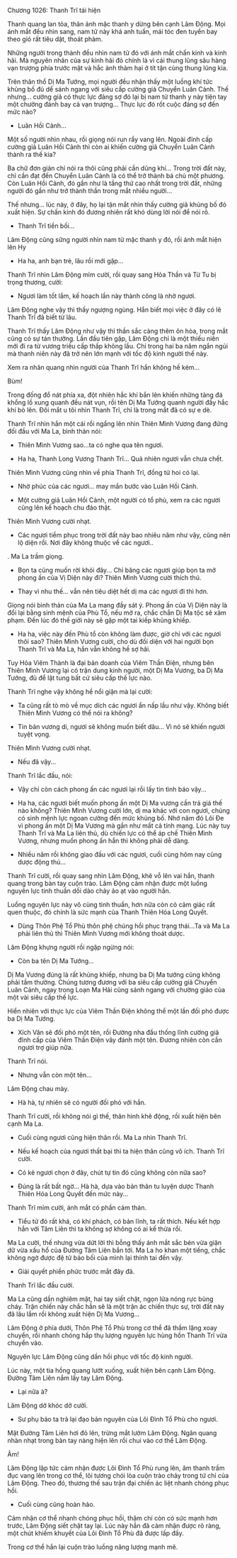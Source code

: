 




Chương 1026: Thanh Trĩ tái hiện


Thanh quang lan tỏa, thân ảnh mặc thanh y dừng bên cạnh Lâm Động. Mọi ánh mắt đều nhìn sang, nam tử này khá anh tuấn, mái tóc đen tuyền bay theo gió rất tiêu dật, thoát phàm.

Những người trong thành đều nhìn nam tử đó với ánh mắt chấn kinh và kinh hãi. Mà nguyên nhân của sự kinh hãi đỏ chính là vì cái thung lũng sâu hàng vạn trượng phía trước mặt và hắc ảnh thảm hại ở tít tận cùng thung lũng kia.

Trên thân thổ Dị Ma Tướng, mọi người đều nhận thấy một luồng khí tức khủng bố đủ dể sánh ngang với siêu cấp cường giả Chuyển Luân Cảnh. Thế nhưng... cường giả có thực lực đảng sợ đó lại bị nam tử thanh y này tiện tay một chưởng đánh bay cả vạn trượng... Thực lực đó rốt cuộc đáng sợ đến mức nào?

- Luân Hồi Cảnh...

Một số người nhìn nhau, rồi giọng nói run rẩy vang lên. Ngoài đỉnh cấp cường giả Luân Hồi Cảnh thì còn ai khiến cường giả Chuyển Luân Cảnh thành ra thế kia?

Ba chữ đơn giản chỉ nói ra thôi cũng phải cần dũng khí... Trong trời đất này, chỉ cần đạt đến Chuyển Luân Cảnh là có thể trở thành bá chủ một phương. Còn Luân Hồi Cảnh, đó gần như là tầng thứ cao nhất trong trời đất, những người đó gần như trở thành thần trong mắt nhiều người...

Thế nhưng... lúc này, ở đây, họ lại tận mắt nhìn thấy cường giả khủng bố đó xuất hiện. Sự chấn kinh đó đương nhiên rất khó dùng lời nói để nói rõ.

- Thanh Trĩ tiền bối...

Lâm Động cũng sững người nhìn nam tử mặc thanh y đó, rồi ánh mắt hiện lên Hy

- Ha ha, anh bạn trẻ, lâu rồi mới gặp...

Thanh Trĩ nhìn Lâm Động mỉm cười, rồi quay sang Hỏa Thần và Từ Tu bị trọng thương, cười:

- Ngươi làm tốt lắm, kế hoạch lần này thành công là nhờ ngươi.

Lâm Động nghe vậy thì thấy ngượng ngùng. Hắn biết mọi việc ở đây có lẽ Thanh Trĩ đã biết từ lâu.

Thanh Trĩ thấy Lâm Động như vậy thì thần sắc càng thêm ôn hòa, trong mắt cũng có sự tán thưởng. Lần đầu tiên gặp, Lâm Động chỉ là một thiếu niên mới đi ra từ vương triều cấp thấp không lầu. Chỉ trong hai ba năm ngắn ngủi mà thanh niên này đã trở nên lớn mạnh với tốc độ kinh người thế này.

Xem ra nhãn quang nhìn người của Thanh Trĩ hắn không hề kém...

Bùm!

Trong đống đổ nát phía xa, đột nhiên hắc khí bắn lên khiến những tảng đá khổng lồ xung quanh đều nát vụn, rồi tên Dị Ma Tướng quanh người đầy hắc khí bò lên. Đôi mắt u tôi nhìn Thanh Trĩ, chỉ là trong mắt đã có sự e dè.

Thanh Trĩ nhìn hắn một cái rồi ngẩng lên nhìn Thiên Mình Vương đang đứng đối đầu với Ma La, bình thản nói:

- Thiên Mình Vương sao...ta có nghe qua tên ngươi.

- Ha ha, Thanh Long Vương Thanh Trĩ... Quả nhiên ngươi vẫn chưa chết.

Thiên Mình Vương cũng nhìn về phía Thanh Trĩ, đồng tử hoi có lại.

- Nhờ phúc của các ngươi... may mắn bước vào Luân Hồi Cảnh.

- Một cường giả Luân Hồi Cảnh, một người có tổ phù, xem ra các ngươi cũng lên kế hoạch chu đáo thật.

Thiên Mình Vương cười nhạt.

- Các ngươi tiềm phục trong trời đất này bao nhiêu năm như vậy, cũng nên lộ diện rồi. Nơi đây không thuộc về các ngươi..

. Ma La trầm giọng.

- Bọn ta cũng muốn rời khỏi đây... Chỉ băng các ngươi giúp bọn ta mở phong ấn của Vị Diện này đi? Thiên Mình Vương cười thích thú.

- Thay vì nhu thế... vẫn nên tiêu diệt hết dị ma các ngươi đi thì hơn.

Giọng nói bình thản của Ma La mang đầy sát ý. Phong ấn của Vị Diện này là đổi lại bằng sinh mệnh của Phù Tổ, nếu mở ra, chắc chắn Dị Ma tộc sẽ xâm phạm. Đến lúc đó thế giới này sẽ gặp một tai kiếp khủng khiếp.

- Ha ha, việc này đến Phù tổ còn không làm được, giờ chỉ với các ngươi thôi sao? Thiên Mình Vương cười, cho dù đối diện với hai người bọn Thanh Trĩ và Ma La, hắn vẫn không hề sợ hãi.

Tuy Hỏa Viêm Thành là đại bản doanh của Viêm Thần Điện, nhưng bên Thiên Mình Vương lại có trận dung kinh người, một Dị Ma Vương, ba Dị Ma Tướng, đủ để lật tung bất cứ siêu cấp thế lực nào.

Thanh Trĩ nghe vậy không hề nổi giận mà lại cười:

- Ta cũng rất tò mò về mục dích các ngươi ẩn nấp lầu như vậy. Không biết Thiên Mình Vương có thể nói ra không?

- Tin bản vương di, ngươi sẽ không muốn biết dâu... Vì nó sẽ khiến người tuyệt vọng.

Thiên Mình Vương cười nhạt.

- Nếu đã vậy...

Thanh Trĩ lắc đầu, nói:

- Vậy chỉ còn cách phong ấn các ngươi lại rồi lấy tin tình báo vậy...

- Ha ha, các ngươi biết muốn phong ấn một Dị Ma vương cần trả giá thế nào không? Thiên Mình Vương cười lớn, dị ma khác với con ngươi, chúng có sinh mệnh lực ngoan cường đến mức khủng bố. Nhớ năm đó Lôi Đe vì phong ấn một Dị Ma Vương mà gần như mất cả tính mạng. Lúc này tuy Thanh Trĩ và Ma La liên thủ, dù chiến lực có thể áp chế Thiên Mình Vương, nhưng muốn phong ấn hắn thì không phải dễ dàng.

- Nhiều năm rồi không giao đấu với các ngươi, cuối cùng hôm nay cũng dược động thủ...

Thanh Trĩ cười, rồi quay sang nhìn Lâm Động, khẽ vỗ lên vai hắn, thanh quang trong bàn tay cuộn trào. Lâm Động cảm nhận được một luồng nguyên lực tinh thuần dối dào chảy ảo ạt vào người hắn.

Luồng nguyên lực này vô cùng tinh thuần, hơn nữa còn có cảm giác rất quen thuộc, đó chính là sức mạnh của Thanh Thiên Hóa Long Quyết.

- Dùng Thôn Phệ Tổ Phù thôn phệ chúng hồi phục trạng thái...Ta và Ma La phải liên thủ thì Thiên Mình Vương mới không thoát dược.

Lâm Động khựng người rồi ngập ngừng nói:

- Còn ba tên Dị Ma Tướng...

Dị Ma Vương đúng là rất khủng khiếp, nhưng ba Dị Ma tướng cũng không phải tầm thường. Chúng tương đương với ba siêu cấp cường giả Chuyển Luân Cảnh, ngay trong Loạn Ma Hải cũng sánh ngang với chường giáo của một vài siêu cấp thế lực.

Hiển nhiên với thực lực của Viêm Thần Điện không thể một lần đối phó được ba Dị Ma Tướng.

- Xích Vân sẽ đối phó một tên, rồi Đường nha đầu thống lĩnh cường giả đỉnh cấp của Viêm Thần Điện vây đánh một tên. Đương nhiên còn cần ngươi trợ giúp nữa.

Thanh Trĩ nói.

- Nhưng vẫn còn một tên...

Lâm Động chau mày.

- Hà hà, tự nhiên sẽ có người đối phó với hắn.

Thanh Trĩ cười, rồi không nói gì thế, thân hình khẽ động, rồi xuất hiện bên cạnh Ma La.

- Cuối cùng ngươi cũng hiện thân rồi. Ma La nhìn Thanh Trĩ.

- Nếu kế hoạch của ngươi thất bại thì ta hiện thân cũng vô ích. Thanh Trĩ cười.

- Có kẻ ngươi chọn ở đây, chút tự tin đó cũng không còn nữa sao?

- Đúng là rất bất ngờ... Hà hà, dựa vào bản thân tu luyện dược Thanh Thiên Hóa Long Quyết đến mức này...

Thanh Trĩ mỉm cười, ánh mắt có phần cảm thán.

- Tiểu tử đó rất khá, có khí phách, có bản lĩnh, ta rất thích. Nếu kết hợp hắn với Tâm Liên thì ta không sợ không có ai kế thừa rồi.

Ma La cười, thế nhưng vừa dứt lời thì bỗng thấy ánh mắt sắc bén vừa giận dữ vừa xấu hổ của Đường Tâm Liên bắn tới. Ma La ho khan một tiếng, chắc không ngờ được đệ tử bảo bối của mình lại thính tai đến vậy.

- Giải quyết phiền phức trước mắt đây đã.

Thanh Trĩ lắc đầu cười.

Ma La cũng dần nghiêm mặt, hai tay siết chặt, ngọn lửa nóng rực bùng cháy. Trận chiến này chắc hẳn sẽ là một trận ác chiến thực sự, trời đất này đã lâu lắm rồi không xuất hiện Dị Ma Vương...

Lâm Động ở phía dưới, Thôn Phệ Tổ Phù trong cơ thể đã thầm lặng xoay chuyển, rồi nhanh chóng hấp thụ lượng nguyên lực hùng hồn Thanh Trĩ vừa chuyển vào.

Nguyên lực Lâm Động cũng dần hồi phục với tốc độ kinh người.

Lúc này, một tia hồng quang lướt xuống, xuất hiện bên cạnh Lâm Động. Đường Tâm Liên nắm lấy tay Lâm Động.

- Lại nữa à?

Lâm Động dở khóc dở cười.

- Sư phụ bảo ta trả lại đạo bản nguyên của Lôi Đình Tổ Phù cho ngươi.

Mặt Đường Tâm Liên hơi đỏ lên, trừng mắt lườm Lâm Động. Ngân quang nhàn nhạt trong bàn tay nàng hiện lên rồi chui vào cơ thể Lâm Động.

Âm!

Lâm Động lập tức cảm nhận được Lôi Đình Tổ Phù rung lên, âm thanh trầm đục vang lên trong cơ thể, lôi tương chói lòa cuộn trào chảy trong tứ chỉ của Lâm Động. Theo đó, thương thế sau trận đại chiến ác liệt nhanh chóng phục hồi.

- Cuối cùng cũng hoàn hảo.

Cảm nhận cơ thể nhanh chóng phục hồi, thậm chí còn có sức mạnh hơn trước, Lâm Động siết chặt tay lại. Lúc này hắn đã cảm nhận được rõ ràng, một chút khiếm khuyết của Lôi Đình Tổ Phù đã được lấp đầy.

Trong cơ thể hắn lại cuộn trào luồng năng lượng mạnh mẽ.




